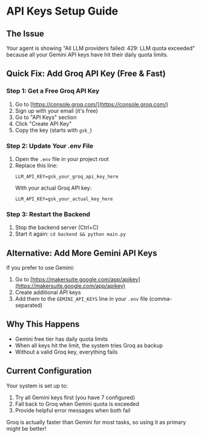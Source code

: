 # API Keys Setup Guide

## The Issue
Your agent is showing "All LLM providers failed: 429: LLM quota exceeded" because all your Gemini API keys have hit their daily quota limits.

## Quick Fix: Add Groq API Key (Free & Fast)

### Step 1: Get a Free Groq API Key
1. Go to [https://console.groq.com/](https://console.groq.com/)
2. Sign up with your email (it's free)
3. Go to "API Keys" section
4. Click "Create API Key"
5. Copy the key (starts with `gsk_`)

### Step 2: Update Your .env File
1. Open the `.env` file in your project root
2. Replace this line:
   ```
   LLM_API_KEY=gsk_your_groq_api_key_here
   ```
   With your actual Groq API key:
   ```
   LLM_API_KEY=gsk_your_actual_key_here
   ```

### Step 3: Restart the Backend
1. Stop the backend server (Ctrl+C)
2. Start it again: `cd backend && python main.py`

## Alternative: Add More Gemini API Keys

If you prefer to use Gemini:
1. Go to [https://makersuite.google.com/app/apikey](https://makersuite.google.com/app/apikey)
2. Create additional API keys
3. Add them to the `GEMINI_API_KEYS` line in your `.env` file (comma-separated)

## Why This Happens
- Gemini free tier has daily quota limits
- When all keys hit the limit, the system tries Groq as backup
- Without a valid Groq key, everything fails

## Current Configuration
Your system is set up to:
1. Try all Gemini keys first (you have 7 configured)
2. Fall back to Groq when Gemini quota is exceeded
3. Provide helpful error messages when both fail

Groq is actually faster than Gemini for most tasks, so using it as primary might be better!